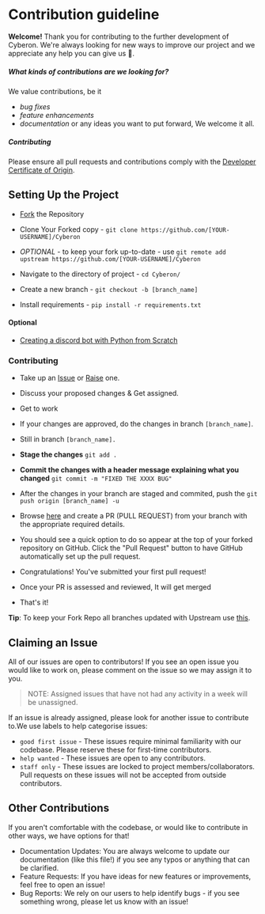 # Contribution guideline
**Welcome!**
Thank you for contributing to the further development of Cyberon.
We're always looking for new ways to improve our project and we appreciate any help you can give us 🤖.

##### What kinds of contributions are we looking for?
We value contributions, be it
- *bug fixes*
- *feature enhancements*
- *documentation*
or any ideas you want to put forward, We welcome it all.

##### Contributing

Please ensure all pull requests and contributions comply with the [Developer Certificate of Origin](https://developercertificate.org/).

## Setting Up the Project

- [Fork](https://docs.github.com/en/github/getting-started-with-github/fork-a-repo#fork-an-example-repository) the Repository

- Clone Your Forked copy -
  `git clone https://github.com/[YOUR-USERNAME]/Cyberon`
  
- *OPTIONAL* - to keep your fork up-to-date - use `git remote add upstream https://github.com/[YOUR-USERNAME]/Cyberon`

- Navigate to the directory of project -
  `cd Cyberon/`

- Create a new branch -
  `git checkout -b [branch_name]`

- Install requirements -
  `pip install -r requirements.txt`

#### Optional

- [Creating a discord bot with Python from Scratch](https://youtu.be/SPTfmiYiuok)

### Contributing

- Take up an [Issue](https://github.com/starlightknown/Cyberon/issues) or [Raise](https://github.com/starlightknown/Cyberon/issues/new) one.

- Discuss your proposed changes & Get assigned.

- Get to work

- If your changes are approved, do the changes in branch `[branch_name]`.

- Still in branch `[branch_name].`

- **Stage the changes** `git add .`

- **Commit the changes with a header message explaining what you changed** `git commit -m "FIXED THE XXXX BUG"`

- After the changes in your branch are staged and commited, push the `git push origin [branch_name] -u`

- Browse [here](https://github.com/starlightknown/Cyberon) and create a PR (PULL REQUEST) from your branch with the appropriate required details.

- You should see a quick option to do so appear at the top of your forked repository on GitHub. Click the "Pull Request" button to have GitHub automatically set up the pull request.

- Congratulations! You've submitted your first pull request!

- Once your PR is assessed and reviewed, It will get merged

- That's it!

**Tip**: To keep your Fork Repo all branches updated with Upstream use [this](https://upriver.github.io/).

## Claiming an Issue

All of our issues are open to contributors! If you see an open issue you would like to work on, please comment on the issue so we may assign it to you. 

> NOTE: Assigned issues that have not had any activity in a week will be unassigned.

If an issue is already assigned, please look for another issue to contribute to.We use labels to help categorise issues:
- `good first issue` - These issues require minimal familiarity with our codebase. Please reserve these for first-time contributors.
- `help wanted` - These issues are open to any contributors.
- `staff only` - These issues are locked to project members/collaborators. Pull requests on these issues will not be accepted from outside contributors.

## Other Contributions

If you aren't comfortable with the codebase, or would like to contribute in other ways, we have options for that!

- Documentation Updates: You are always welcome to update our documentation (like this file!) if you see any typos or anything that can be clarified.
- Feature Requests: If you have ideas for new features or improvements, feel free to open an issue!
- Bug Reports: We rely on our users to help identify bugs - if you see something wrong, please let us know with an issue!
